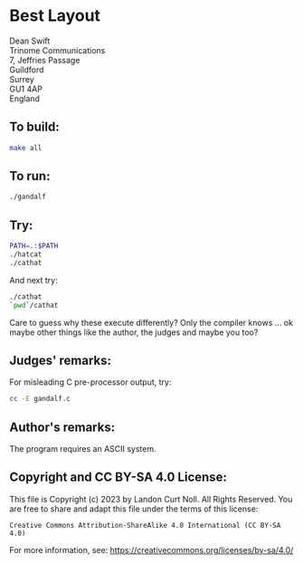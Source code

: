 # Best Layout

Dean Swift  
Trinome Communications  
7, Jeffries Passage  
Guildford  
Surrey  
GU1 4AP  
England


## To build:

```sh
make all
```


## To run:

```sh
./gandalf
```

## Try:

```sh
PATH=.:$PATH
./hatcat
./cathat
```

And next try:

```sh
./cathat
`pwd`/cathat
```

Care to guess why these execute differently?  Only the
compiler knows ... ok maybe other things like the author,
the judges and maybe you too?


## Judges' remarks:

For misleading C pre-processor output, try:

```sh
cc -E gandalf.c
```


## Author's remarks:

The program requires an ASCII system.


## Copyright and CC BY-SA 4.0 License:

This file is Copyright (c) 2023 by Landon Curt Noll.  All Rights Reserved.
You are free to share and adapt this file under the terms of this license:

    Creative Commons Attribution-ShareAlike 4.0 International (CC BY-SA 4.0)

For more information, see: https://creativecommons.org/licenses/by-sa/4.0/
